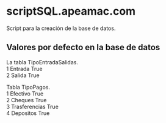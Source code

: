 # scriptSQL.apeamac.com
Script para la creación de la base de datos.



## Valores por defecto en la base de datos

La tabla TipoEntradaSalidas.\
1	Entrada	True\
2	Salida	True


Tabla TipoPagos.\
1	Efectivo	True \
2	Cheques	True \
3	Trasferencias	True \
4	Depositos	True 
